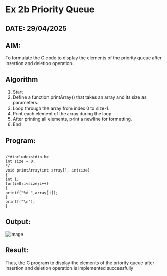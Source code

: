 # Ex 2b Priority Queue
## DATE: 29/04/2025
## AIM:
To formulate the C code to display the elements of the priority queue after insertion and deletion operation.

## Algorithm
1. Start
2. Define a function printArray() that takes an array and its size as parameters.
3. Loop through the array from index 0 to size-1.
4. Print each element of the array during the loop.
5. After printing all elements, print a newline for formatting.
6. End
 

## Program:
```

/*#include<stdio.h>
int size = 0;
*/
void printArray(int array[], intsize)
{
int i;
for(i=0;i<size;i++)
{
printf("%d ",array[i]);
}
printf("\n");
}
```

## Output:
![image](https://github.com/user-attachments/assets/12be6f9c-0a1c-46f9-8e89-5c5325c5f2f3)



## Result:
Thus, the C program to display the elements of the priority queue after insertion and deletion operation is implemented successfully
